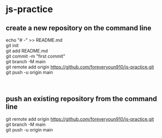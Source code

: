 # js-practice

## create a new repository on the command line

echo "# -" >> README.md <br>
git init <br>
git add README.md <br>
git commit -m "first commit" <br>
git branch -M main <br>
git remote add origin https://github.com/foreveryoun910/js-practice.git <br>
git push -u origin main <br>
<br><br>

## push an existing repository from the command line <br>
git remote add origin https://github.com/foreveryoun910/js-practice.git <br>
git branch -M main <br>
git push -u origin main <br>

